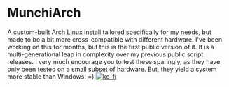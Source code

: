 # MunchiArch
A custom-built Arch Linux install tailored specifically for my needs, but made to be a bit more cross-compatible with different hardware.
I've been working on this for months, but this is the first public version of it. It is a multi-generational leap in complexity over my previous public script releases. 
I very much encourage you to test these sparingly, as they have only been tested on a small subset of hardware. But, they yield a system more stable than Windows! =)
[![ko-fi](https://ko-fi.com/img/githubbutton_sm.svg)](https://ko-fi.com/H2H11MFEZL)
